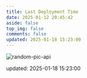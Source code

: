 ```yaml
---
title: Last Deployment Time
date: 2025-01-12 20:45:42
aside: false
top_img: false
comments: false
updated: 2025-01-18 15:23:00
---
```


![random-pic-api](https://cover.dong4j.ink:1024)

updated: 2025-01-18 15:23:00
